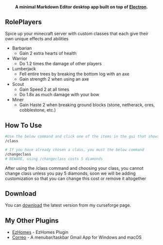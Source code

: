 <h4 align="center">A minimal Markdown Editor desktop app built on top of <a href="http://electron.atom.io" target="_blank">Electron</a>.</h4>

## RolePlayers
Spice up your minecraft server with custom classes that each give their own unique effects and abilities
* Barbarian
  - Gain 2 extra hearts of health
* Warrior
  - Do 1.2 times the damage of other players
* Lumberjack
  - Fell entire trees by breaking the bottom log with an axe
  - Gain strength 2 when using an axe
* Scout
  - Gain Speed 2 at all times
  - Do 1.8x as much damage with your bow
* Miner
  - Gain Haste 2 when breaking ground blocks (stone, netherack, ores, cobblestone, etc.)

## How To Use

```bash
#Use the below command and click one of the items in the gui that shows up to choose your class
/class

# If you have already chosen a class, you must the below command
/changeclass
# BEWARE, using /changeclass costs 5 diamonds
```
After using the /class command and choosing your class, you cannot change class unless you pay 5 diamonds, soon we will be adding customization so that you can change this cost or remove it altogether

## Download

You can [download](https://legacy.curseforge.com/minecraft/bukkit-plugins/roleplayers) the latest version from my curseforge page.

## My Other Plugins

- [EzHomes](https://github.com/amitmerchant1990/pomolectron) - EzHomes Plugin
- [Correo](https://github.com/amitmerchant1990/correo) - A menubar/taskbar Gmail App for Windows and macOS